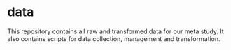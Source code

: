 # data
This repository contains all raw and transformed data for our meta study. It also contains scripts for data collection, management and transformation.
